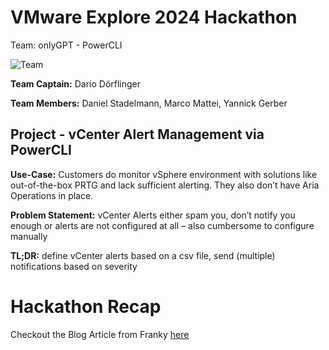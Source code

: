 # VMware Explore 2024 Hackathon
Team: onlyGPT - PowerCLI

![Team](https://blogs.vmware.com/code/files/2024/11/a-collage-of-men-wearing-black-shirts-description.png)

**Team Captain:** Dario Dörflinger

**Team Members:**
Daniel Stadelmann, 
Marco Mattei, 
Yannick Gerber

## Project - vCenter Alert Management via PowerCLI

**Use-Case:** Customers do monitor vSphere environment with solutions like out-of-the-box PRTG and lack sufficient alerting. They also don’t have Aria Operations in place.


**Problem Statement:** vCenter Alerts either spam you, don’t notify you enough or alerts are not configured at all – also cumbersome to configure manually


**TL;DR:** define vCenter alerts based on a csv file, send (multiple) notifications based on severity

# Hackathon Recap

Checkout the Blog Article from Franky [here](https://blogs.vmware.com/code/2024/11/18/recap-code-hackathon-at-vmware-explore-barcelona-2024/)




